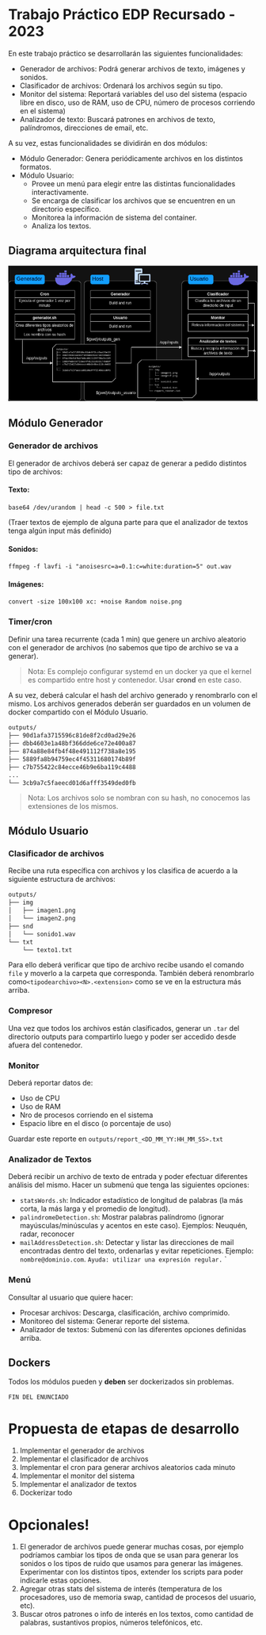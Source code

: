 # Trabajo Práctico EDP Recursado - 2023

En este trabajo práctico se desarrollarán las siguientes funcionalidades:
* Generador de archivos: Podrá generar archivos de texto, imágenes y sonidos.
* Clasificador de archivos: Ordenará los archivos según su tipo.
* Monitor del sistema: Reportará variables del uso del sistema (espacio libre en disco, uso de RAM, uso de CPU, número de procesos corriendo en el sistema)
* Analizador de texto: Buscará patrones en archivos de texto, palíndromos, direcciones de email, etc.

A su vez, estas funcionalidades se dividirán en dos módulos:
* Módulo Generador: Genera periódicamente archivos en los distintos formatos.
* Módulo Usuario:
    * Provee un menú para elegir entre las distintas funcionalidades interactivamente.
    * Se encarga de clasificar los archivos que se encuentren en un directorio específico. 
    * Monitorea la información de sistema del container.
    * Analiza los textos.

## Diagrama arquitectura final

![](./diagrama.png)

## Módulo Generador

### Generador de archivos

El generador de archivos deberá ser capaz de generar a pedido distintos tipo de archivos:

#### Texto:
```
base64 /dev/urandom | head -c 500 > file.txt
```
(Traer textos de ejemplo de alguna parte para que el analizador de textos tenga algún input más definido)

#### Sonidos:
```
ffmpeg -f lavfi -i "anoisesrc=a=0.1:c=white:duration=5" out.wav
```

#### Imágenes:
```
convert -size 100x100 xc: +noise Random noise.png
```

### Timer/cron

Definir una tarea recurrente (cada 1 min) que genere un archivo aleatorio con el generador de archivos (no sabemos que tipo de archivo se va a generar).

> Nota: Es complejo configurar systemd en un docker ya que el kernel es compartido entre host y contenedor. Usar **crond** en este caso.

A su vez, deberá calcular el hash del archivo generado y renombrarlo con el mismo. Los archivos generados deberán ser guardados en un volumen de docker compartido con el Módulo Usuario.

```
outputs/
├── 90d1afa3715596c81de8f2cd0ad29e26
├── dbb4603e1a48bf366dde6ce72e400a87
├── 874a88e84fb4f48e491112f738a8e195
├── 5889fa8b94759ec4f45311680174b89f
├── c7b755422c84ecce46b9e6ba119c4488
...
└── 3cb9a7c5faeecd01d6afff3549ded0fb
```

>Nota: Los archivos solo se nombran con su hash, no conocemos las extensiones de los mismos.

## Módulo Usuario

### Clasificador de archivos

Recibe una ruta específica con archivos y los clasifica de acuerdo a la siguiente estructura de archivos:
```
outputs/
├── img
│   ├── imagen1.png
│   └── imagen2.png
├── snd
│   └── sonido1.wav
└── txt
    └── texto1.txt
```
Para ello deberá verificar que tipo de archivo recibe usando el comando `file` y moverlo a la carpeta que corresponda. También deberá renombrarlo como`<tipodearchivo><N>.<extension>` como se ve en la estructura más arriba.

### Compresor

Una vez que todos los archivos están clasificados, generar un `.tar` del directorio outputs para compartirlo luego y poder ser accedido desde afuera del contenedor.

### Monitor

Deberá reportar datos de:
* Uso de CPU
* Uso de RAM
* Nro de procesos corriendo en el sistema
* Espacio libre en el disco (o porcentaje de uso)

Guardar este reporte en `outputs/report_<DD_MM_YY:HH_MM_SS>.txt`

### Analizador de Textos

Deberá recibir un archivo de texto de entrada y poder efectuar diferentes análisis del mismo. Hacer un submenú que tenga las siguientes opciones:
* `statsWords.sh`: Indicador estadístico de longitud de palabras (la más corta, la más larga y el promedio de longitud).
* `palindromeDetection.sh`: Mostrar palabras palíndromo (ignorar mayúsculas/minúsculas y acentos en este caso). Ejemplos: Neuquén, radar, reconocer
* `mailAddressDetection.sh`: Detectar y listar las direcciones de mail encontradas dentro del texto, ordenarlas y evitar repeticiones. Ejemplo: `nombre@dominio.com`. `Ayuda: utilizar una expresión regular.`
`
### Menú

Consultar al usuario que quiere hacer:
* Procesar archivos: Descarga, clasificación, archivo comprimido.
* Monitoreo del sistema: Generar reporte del sistema.
* Analizador de textos: Submenú con las diferentes opciones definidas arriba.

## Dockers

Todos los módulos pueden y **deben** ser dockerizados sin problemas.

```
FIN DEL ENUNCIADO
```

# Propuesta de etapas de desarrollo

1. Implementar el generador de archivos
2. Implementar el clasificador de archivos
3. Implementar el cron para generar archivos aleatorios cada minuto
4. Implementar el monitor del sistema
5. Implementar el analizador de textos
6. Dockerizar todo

# Opcionales!

1. El generador de archivos puede generar muchas cosas, por ejemplo podríamos cambiar los tipos de onda que se usan para generar los sonidos o los tipos de ruido que usamos para generar las imágenes. Experimentar con los distintos tipos, extender los scripts para poder indicarle estas opciones.
2. Agregar otras stats del sistema de interés (temperatura de los procesadores, uso de memoria swap, cantidad de procesos del usuario, etc).
3. Buscar otros patrones o info de interés en los textos, como cantidad de palabras, sustantivos propios, números telefónicos, etc.
